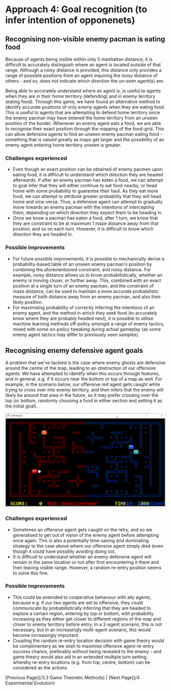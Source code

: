 # Approach 4: Goal recognition (to infer intention of opponenets)

## Recognising non-visible enemy pacman is eating food

Because of agents being visible within only 5 manhattan distance, it is difficult to accurately distinguish where an agent is located outside of that range. Although a noisy distance is provided, this distance only provides a range of possible positions from an agent inquiring the noisy distance of others - and so, does not indicate which direction the un-seen agent(s) are. 

Being able to accurately understand where an agent is, is useful to agents when they are in their home territory (defending) and in enemy territory (eating food). Through this game, we have found an alternative method to identify accurate positions of only enemy agents when they are eating food. This is useful to agents that are attempting to defend home territory since the enemy pacman may have entered the home territory from an unseen position of the border. Whenever an enemy agent eats a food, we are able to recognise their exact position through the mapping of the food-grid. This can allow defensive agents to find an unseen enemy pacman eating food - something that is valued greatly as maps get larger and the possibility of an enemy agent entering home territory unseen is greater.

### Challenges experienced
* Even though an exact position can be obtained of enemy pacmen upon eating food, it is difficult to understand which direction they are headed afterwards. If after an enemy pacman has eaten a food, we can attempt to goal infer that they will either continue to eat food nearby, or head home with some probability to guarantee their haul. As they eat more food, we can attempt to attribute greater probability that they will head home and vice-versa. Thus, a defensive agent can attempt to gradually move towards an enemy pacman with the intentions of intercepting them, depending on which direction they expect them to be heading in.
*  Once we know a pacman has eaten a food, after 1 turn, we know that they are constraint to be at maximum 1 maze distance away from that position, and so on each turn. However, it is difficult to know which direction they are headed in.

### Possible improvements
* For future possible improvements, it is possible to mechanically derive a probability-based table of an unseen enemy pacman's position by combining the aforementioned constraint, and noisy distance. For example, noisy distance allows us to know probabilistically, whether an enemy is moving closer, or further away. This, combined with an exact position at a single turn of an enemy pacman, and the constraint of maze distance, can be used to maintain a more accurate probabilistic measure of both distance away from an enemy pacman, and also their likely position. 
* For maximising probability of correctly inferring the intentions of an enemy agent, and the method in which they seek food (to accurately know where they are probably headed next), it is possible to utilise machine learning methods off-policy amongst a range of enemy tactics, mixed with some on-policy tweaking during actual gameplay (as some enemy agent tactics may differ to previously seen samples).


## Recognising enemy defensive agent goals

A problem that we've tackled is the case where enemy ghosts are defensive around the centre of the map, leading to an obstruction of our offensive agents. We have attempted to identify when this occurs through features, and in general, e.g. if it occurs near the bottom or top of a map as well. For example, in the scenario below, our offensive red agent gets caught while trying to cross over into enemy territory, and then infers that the enemy will likely be around that area in the future, so it may prefer crossing over the top (or bottom, randomly choosing a food in either section and setting it as the initial goal).

![11_-_goal_infer_and_switch_to_random_food](uploads/bf306a20590ef6c155a74d72679a98e0/11_-_goal_infer_and_switch_to_random_food.gif)

### Challenges experienced
*  Sometimes an offensive agent gets caught on the retry, and so we generalised to get out of vision of the enemy agent before attempting once again. This is also a potentially time-saving and dominating strategy to the case above where our offensive agent simply died (even though it could have possibly avoiding doing so).
* It is difficult to understand whether an enemy defensive agent will remain in the same location or not after first encountering it there and then leaving visible range. However, a random re-entry position seems to solve this fine. 

### Possible improvements
* This could be extended to cooperative behaviour with ally agents, because e.g. if our two agents are set to offensive, they could communicate by probabilistically inferring that they are headed to explore a certain region, entering by top or bottom, with probability increasing as they either get closer to different regions of the map and closer to enemy territory before entry. In a 2-agent scenario, this is not necessary, but in an increasingly multi-agent scenario, this would become increasingly important.
* Coupling the random re-entry location decision with game theory would be complimentary as we wish to maximise offensive agent re-entry success chance, preferably without being revealed to the enemy - and game theory would also aid in an extended multiple turn setting, whereby re-entry locations (e.g. from top, centre, bottom) can be considered as the actions.

[Previous Page](/3.3 Game Theoretic Methods) | [Next Page](/4 Experimental Evolution)